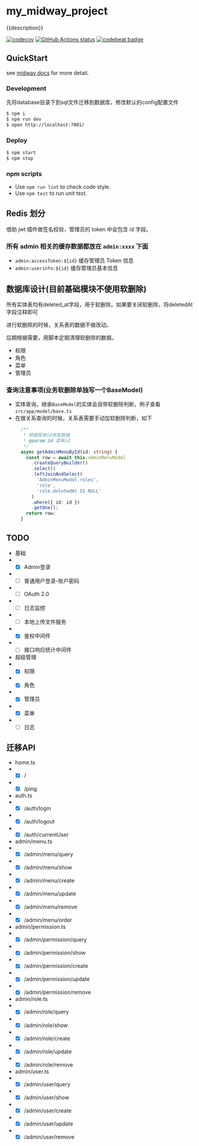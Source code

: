 # my_midway_project

{{description}}

[![codecov](https://codecov.io/gh/fsd-nodejs/service-mw2/branch/master/graph/badge.svg)](https://codecov.io/gh/fsd-nodejs/service-mw2)
[![GitHub Actions status](https://github.com/fsd-nodejs/service-mw2/workflows/Node.js%20CI/badge.svg)](https://github.com/fsd-nodejs/service-mw2)
[![codebeat badge](https://codebeat.co/badges/ed780b5a-d9e8-41a8-8bc9-8bcb3263c6ce)](https://codebeat.co/projects/github-com-fsd-nodejs-service-mw2-master)

## QuickStart

<!-- add docs here for user -->

see [midway docs][midway] for more detail.

### Development

先将database目录下到sql文件迁移到数据库，修改默认的config配置文件

```bash
$ npm i
$ npm run dev
$ open http://localhost:7001/
```

### Deploy

```bash
$ npm start
$ npm stop
```

### npm scripts

- Use `npm run lint` to check code style.
- Use `npm test` to run unit test.


[midway]: https://midwayjs.org


## Redis 划分
借助 jwt 插件做签名校验，管理员的 token 中会包含 id 字段。

### 所有 admin 相关的缓存数据都放在 `admin:xxxx` 下面

- `admin:accessToken:${id}` 缓存管理员 Token 信息
- `admin:userinfo:${id}` 缓存管理员基本信息

## 数据库设计(目前基础模块不使用软删除)
所有实体表均有deleted_at字段，用于软删除。如果要关闭软删除，将deletedAt字段注释即可

进行软删除的时候，关系表的数据不做改动。

后期根据需要，用脚本定期清理软删除的数据。
- 权限
- 角色
- 菜单
- 管理员

### 查询注意事项(业务软删除单独写一个BaseModel)
- 实体查询，继承`BaseModel`的实体会自带软删除判断，例子查看`src/app/model/base.ts`
- 在做关系查询的时候，关系表需要手动加软删除判断，如下
  ```typescript
    /**
     * 根据菜单id获取数据
     * @param id 菜单id
     */
    async getAdminMenuById(id: string) {
      const row = await this.adminMenuModel
        .createQueryBuilder()
        .select()
        .leftJoinAndSelect(
          'AdminMenuModel.roles',
          'role',
          'role.deletedAt IS NULL'
        )
        .where({ id: id })
        .getOne();
      return row;
    }
  ```

## TODO

- 基础
- - [x] Admin登录
- - [ ] 普通用户登录-账户密码
- - [ ] OAuth 2.0
- - [ ] 日志监控
- - [ ] 本地上传文件服务
- - [x] 鉴权中间件
- - [ ] 接口响应统计中间件

- 超级管理
- - [x] 权限
- - [x] 角色
- - [x] 管理员
- - [x] 菜单
- - [ ] 日志

## 迁移API

- home.ts
- - [x] /
- - [x] /ping

- auth.ts
- - [x] /auth/login
- - [x] /auth/logout
- - [x] /auth/currentUser

- admin/menu.ts
- - [x] /admin/menu/query
- - [x] /admin/menu/show
- - [x] /admin/menu/create
- - [x] /admin/menu/update
- - [x] /admin/menu/remove
- - [x] /admin/menu/order

- admin/permission.ts
- - [x] /admin/permission/query
- - [x] /admin/permission/show
- - [x] /admin/permission/create
- - [x] /admin/permission/update
- - [x] /admin/permission/remove

- admin/role.ts
- - [x] /admin/role/query
- - [x] /admin/role/show
- - [x] /admin/role/create
- - [x] /admin/role/update
- - [x] /admin/role/remove

- admin/user.ts
- - [x] /admin/user/query
- - [x] /admin/user/show
- - [x] /admin/user/create
- - [x] /admin/user/update
- - [x] /admin/user/remove